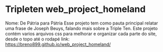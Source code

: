 # Tripleten web_project_homeland
Nome: De Pátria para Pátria
Esse projeto tem como pauta principal relatar uma frase de Joseph Beuys, falando mais sobre a Triple Ten.
Este projeto contém varios arquivos css para melhorar e organizar cada parte do site, desde o topo até o rodapé
link: https://breno899.github.io/web_project_homeland/